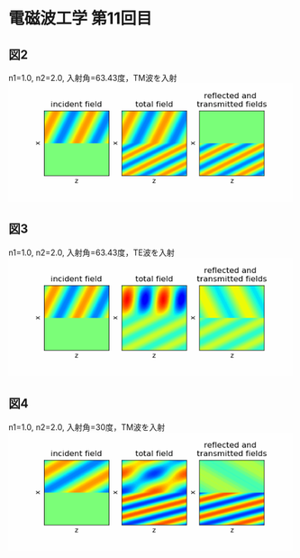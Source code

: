 # 電磁波工学 第11回目
## 図2
n1=1.0, n2=2.0, 入射角=63.43度，TM波を入射
<img src='./fig2.gif'></imb>

## 図3
n1=1.0, n2=2.0, 入射角=63.43度，TE波を入射
<img src='./fig3.gif'></imb>

## 図4
n1=1.0, n2=2.0, 入射角=30度，TM波を入射
<img src='./fig4.gif'></imb>
